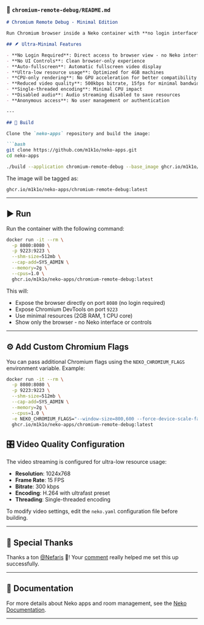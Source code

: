 ### 📄 **`chromium-remote-debug/README.md`**

````markdown
# Chromium Remote Debug - Minimal Edition

Run Chromium browser inside a Neko container with **no login interface** - direct browser access with remote debugging enabled. Optimized for minimal resource usage on low-resource machines.

## 🪶 Ultra-Minimal Features

- **No Login Required**: Direct access to browser view - no Neko interface
- **No UI Controls**: Clean browser-only experience
- **Auto-fullscreen**: Automatic fullscreen video display
- **Ultra-low resource usage**: Optimized for 4GB machines
- **CPU-only rendering**: No GPU acceleration for better compatibility
- **Reduced video quality**: 500kbps bitrate, 15fps for minimal bandwidth
- **Single-threaded encoding**: Minimal CPU impact
- **Disabled audio**: Audio streaming disabled to save resources
- **Anonymous access**: No user management or authentication

---

## 🚀 Build

Clone the `neko-apps` repository and build the image:  

```bash
git clone https://github.com/m1k1o/neko-apps.git
cd neko-apps

./build --application chromium-remote-debug --base_image ghcr.io/m1k1o/neko/base:latest
````

The image will be tagged as:

```
ghcr.io/m1k1o/neko-apps/chromium-remote-debug:latest
```

---

## ▶️ Run

Run the container with the following command:

```bash
docker run -it --rm \
  -p 8080:8080 \
  -p 9223:9223 \
  --shm-size=512mb \
  --cap-add=SYS_ADMIN \
  --memory=2g \
  --cpus=1.0 \
  ghcr.io/m1k1o/neko-apps/chromium-remote-debug:latest
```

This will:

* Expose the browser directly on port `8080` (no login required)
* Expose Chromium DevTools on port `9223`
* Use minimal resources (2GB RAM, 1 CPU core)
* Show only the browser - no Neko interface or controls

---

## ⚙️ Add Custom Chromium Flags

You can pass additional Chromium flags using the `NEKO_CHROMIUM_FLAGS` environment variable. Example:

```bash
docker run -it --rm \
  -p 8080:8080 \
  -p 9223:9223 \
  --shm-size=512mb \
  --cap-add=SYS_ADMIN \
  --memory=2g \
  --cpus=1.0 \
  -e NEKO_CHROMIUM_FLAGS="--window-size=800,600 --force-device-scale-factor=0.8" \
  ghcr.io/m1k1o/neko-apps/chromium-remote-debug:latest
```

## 🎛️ Video Quality Configuration

The video streaming is configured for ultra-low resource usage:

- **Resolution**: 1024x768
- **Frame Rate**: 15 FPS  
- **Bitrate**: 300 kbps
- **Encoding**: H.264 with ultrafast preset
- **Threading**: Single-threaded encoding

To modify video settings, edit the `neko.yaml` configuration file before building.

---

## 🙏 Special Thanks

Thanks a ton [@Nefaris](https://github.com/Nefaris) 🙏!
Your [comment](https://github.com/m1k1o/neko/issues/391#issuecomment-3016080496) really helped me set this up successfully.

---

## 📖 Documentation

For more details about Neko apps and room management, see the [Neko Documentation](https://github.com/m1k1o/neko).

---
